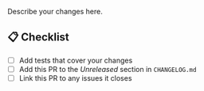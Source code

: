 Describe your changes here.

## 📋 Checklist

- [ ] Add tests that cover your changes
- [ ] Add this PR to the _Unreleased_ section in `CHANGELOG.md`
- [ ] Link this PR to any issues it closes
